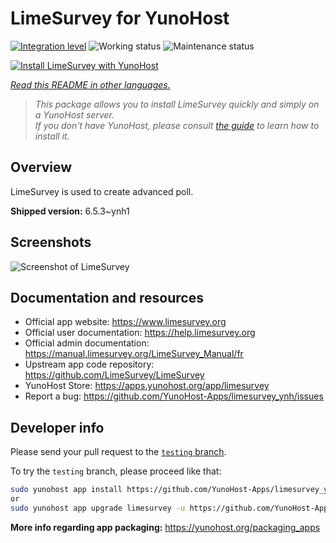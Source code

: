 <!--
N.B.: This README was automatically generated by <https://github.com/YunoHost/apps/tree/master/tools/readme_generator>
It shall NOT be edited by hand.
-->

# LimeSurvey for YunoHost

[![Integration level](https://dash.yunohost.org/integration/limesurvey.svg)](https://dash.yunohost.org/appci/app/limesurvey) ![Working status](https://ci-apps.yunohost.org/ci/badges/limesurvey.status.svg) ![Maintenance status](https://ci-apps.yunohost.org/ci/badges/limesurvey.maintain.svg)

[![Install LimeSurvey with YunoHost](https://install-app.yunohost.org/install-with-yunohost.svg)](https://install-app.yunohost.org/?app=limesurvey)

*[Read this README in other languages.](./ALL_README.md)*

> *This package allows you to install LimeSurvey quickly and simply on a YunoHost server.*  
> *If you don't have YunoHost, please consult [the guide](https://yunohost.org/install) to learn how to install it.*

## Overview

LimeSurvey is used to create advanced poll.


**Shipped version:** 6.5.3~ynh1

## Screenshots

![Screenshot of LimeSurvey](./doc/screenshots/create_html_statistic_screen.png)

## Documentation and resources

- Official app website: <https://www.limesurvey.org>
- Official user documentation: <https://help.limesurvey.org>
- Official admin documentation: <https://manual.limesurvey.org/LimeSurvey_Manual/fr>
- Upstream app code repository: <https://github.com/LimeSurvey/LimeSurvey>
- YunoHost Store: <https://apps.yunohost.org/app/limesurvey>
- Report a bug: <https://github.com/YunoHost-Apps/limesurvey_ynh/issues>

## Developer info

Please send your pull request to the [`testing` branch](https://github.com/YunoHost-Apps/limesurvey_ynh/tree/testing).

To try the `testing` branch, please proceed like that:

```bash
sudo yunohost app install https://github.com/YunoHost-Apps/limesurvey_ynh/tree/testing --debug
or
sudo yunohost app upgrade limesurvey -u https://github.com/YunoHost-Apps/limesurvey_ynh/tree/testing --debug
```

**More info regarding app packaging:** <https://yunohost.org/packaging_apps>

